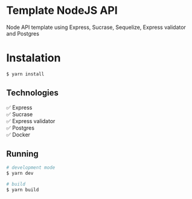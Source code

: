 # Template NodeJS API 
Node API template using Express, Sucrase, Sequelize, Express validator and Postgres


# Instalation

```bash
$ yarn install
```


## Technologies

:white_check_mark: Express\
:white_check_mark: Sucrase\
:white_check_mark: Express validator\
:white_check_mark: Postgres\
:white_check_mark: Docker

## Running

```bash
# development mode
$ yarn dev

# build
$ yarn build
